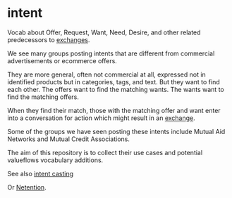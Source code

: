 # intent
Vocab about Offer, Request, Want, Need, Desire, and other related predecessors to [exchanges](https://github.com/openvocab/exchange).

We see many groups posting intents that are different from commercial advertisements or ecommerce offers.

They are more general, often not commercial at all, expressed not in identified products but in categories, tags, and text.  But they want to find each other. The offers want to find the matching wants. The wants want to find the matching offers.

When they find their match, those with the matching offer and want enter into a conversation for action which might result in an [exchange](https://github.com/openvocab/exchange).

Some of the groups we have seen posting these intents include Mutual Aid Networks and Mutual Credit Associations.

The aim of this repository is to collect their use cases and potential valueflows vocabulary additions.

See also [intent casting](https://www.google.com/webhp?sourceid=chrome-instant&ion=1&espv=2&ie=UTF-8#q=intent%20casting)

Or [Netention](http://www.slideshare.net/helenefinidori/introduction-to-netention).
